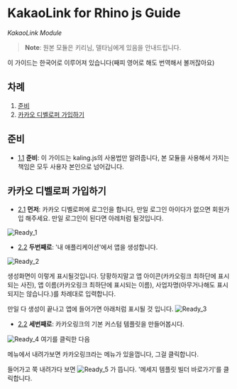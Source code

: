 # KakaoLink for Rhino js Guide

*KakaoLink Module*

> **Note**: 원본 모듈은 키리님, 델타님에게 있음을 안내드립니다.

이 가이드는 한국어로 이루어져 있습니다(째피 영어로 해도 번역해서 볼꺼잖아요)

## 차례

  1. [준비](#준비)
  1. [카카오 디벨로퍼 가입하기](#카카오-디벨로퍼-가입하기)

## 준비
  <a name="ready-read"></a><a name="1.1"></a>
  - [1.1](#ready-read) **준비**: 이 가이드는 kaling.js의 사용법만 알려줍니다, 본 모듈을 사용해서 가지는 책임은 모두 사용자 본인으로 넘어갑니다.

## 카카오 디벨로퍼 가입하기
  <a name="make-kakaodeveloper-id-first"></a><a name="2.1"></a>
  - [2.1](#make-kakaodeveloper-id-first) **먼저**: 카카오 디벨로퍼에 로그인을 합니다, 만일 로그인 아이다가 없으면 회원가입 해주세요. 만일 로그인이 된다면 아레처럼 될것입니다.

  ![Ready_1](https://user-images.githubusercontent.com/65700898/108810127-c358ae80-75ed-11eb-9939-bbd5eeb9db02.png)

  <a name="make-kakaodeveloper-id-two"></a><a name="2.2"></a>
  - [2.2](#make-kakaodeveloper-id-two) **두번째로**: '내 애플리케이션'에서 앱을 생성합니다.

  ![Ready_2](https://user-images.githubusercontent.com/65700898/112006675-462a4600-8b67-11eb-9768-386516f493d8.png)

  생성화면이 이렇게 표시될것입니다. 당황하지말고 앱 아이콘(카카오링크 최하단에 표시되는 사진), 앱 이름(카카오링크 최하단에 표시되는 이름), 사업자명(아무거나해도 표시되지는 않습니다.)를 차례대로 입력합니다.

  만일 다 생성이 끝나고 앱에 들어가면 아래처럼 표시될 것 입니다.
  ![Ready_3](https://user-images.githubusercontent.com/65700898/112007702-39f2b880-8b68-11eb-9e4e-756fe027ec6c.png)

  <a name="make-kakaodeveloper-id-three"></a><a name="2.3"></a>
  - [2.2](#make-kakaodeveloper-id-three) **세번째로**: 카카오링크의 기본 커스텀 템플릿을 만들어봅시다.

  ![Ready_4](https://user-images.githubusercontent.com/65700898/112008403-ca30fd80-8b68-11eb-8e05-bc0d844c272a.png)
  여기를 클릭한 다음

  메뉴에서 내려가보면 카카오링크라는 메뉴가 있을껍니다, 그걸 클릭합니다.

  들어가고 쭉 내려가다 보면
  ![Ready_5](https://user-images.githubusercontent.com/65700898/112008657-07958b00-8b69-11eb-82d6-f4651c37a1f9.png)
  가 뜹니다. '메세지 템플릿 빌더 바로가기'를 클릭합니다.
